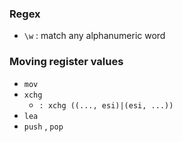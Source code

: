 ### Regex
- `\w` : match any alphanumeric word


### Moving register values
- `mov`
- `xchg`
	- `: xchg ((..., esi)|(esi, ...))`
- `lea`
- `push` , `pop`